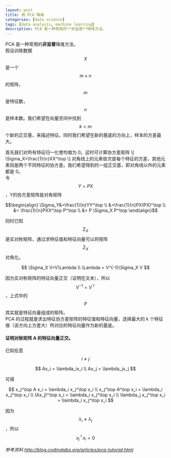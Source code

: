 ```yaml
---
layout: post
title: 用 PCA 降维
categories: [data science]
tags: [data analysis, machine learning]
description: PCA 是一种常用的**非监督**降维方法。
---
```


PCA 是一种常用的**非监督**降维方法。  
假设训练数据 $$X$$ 是一个 $$m \times n$$ 的矩阵，$$m$$ 是特征数， $$n$$ 是样本数。我们希望在向量空间中找到 $$k<m$$ 个新的正交基，来描述特征。同时我们希望在新的基底的方向上，样本的方差最大。

首先我们对所有特征归一化使均值为 0。这时可计算协方差矩阵
\\[
\Sigma_X=\frac{1}{n}XX^\top
\\]
对角线上的元素依次是每个特征的方差，其他元素则是两个不同特征的协方差。我们希望得到的一组正交基，即对角线以外的元素都是 0。  
令 $$Y=PX$$，Y的协方差矩阵是对角矩阵

$$\begin{align}
\Sigma_Y&=\frac{1}{n}YY^\top \\
&=\frac{1}{n}PX(PX)^\top \\
&= \frac{1}{n}PXX^\top P^\top \\
&= P \Sigma_X P^\top
\end{align}$$

同时已知$$\Sigma_X$$ 是实对称矩阵，通过求特征值和特征向量可以将矩阵 $$\Sigma_X$$ 对角化。

$$
\Sigma_X V=V\Lambda  \\
\Lambda = V^{-1}\Sigma_X V
$$

因为实对称矩阵的特征向量正交（证明在文末），所以 $$V^{-1}=V^\top$$，上式中的 $$P$$ 其实就是特征向量组成的矩阵。  
PCA 的过程就是求出特征协方差矩阵的特征值和特征向量，选择最大的 k 个特征值（该方向上方差大）所对应的特征向量作为新的基底。

#### 证明对称矩阵 A 的特征向量正交。  
已知任意 $$i \neq j$$

$$
Ax_i = \lambda_ix_i \\
Ax_j = \lambda_jx_j
$$

可得

$$
x_j^\top A x_i = \lambda_i x_j^\top x_i \\
x_j^\top A^\top x_i = \lambda_i x_j^\top x_i \\
(Ax_j)^\top x_i = \lambda_i x_j^\top x_i \\
\lambda_j x_j^\top x_i = \lambda_i x_j^\top x_i
$$

因为 $$\lambda_i \neq \lambda_j$$，所以$$x_j^\top x_i = 0 $$

*参考资料 http://blog.codinglabs.org/articles/pca-tutorial.html*